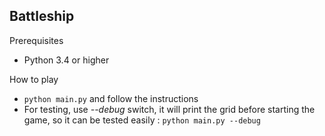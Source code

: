 Battleship
--------------

Prerequisites

 - Python 3.4 or higher

How to play

 - `python main.py` and follow the instructions
 - For testing, use *--debug* switch, it will print the grid before starting the game, so it can be tested easily : `python main.py --debug`
